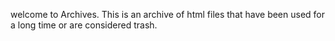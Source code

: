 welcome to Archives.
This is an archive of html files that have been used for a long time or are considered trash.
